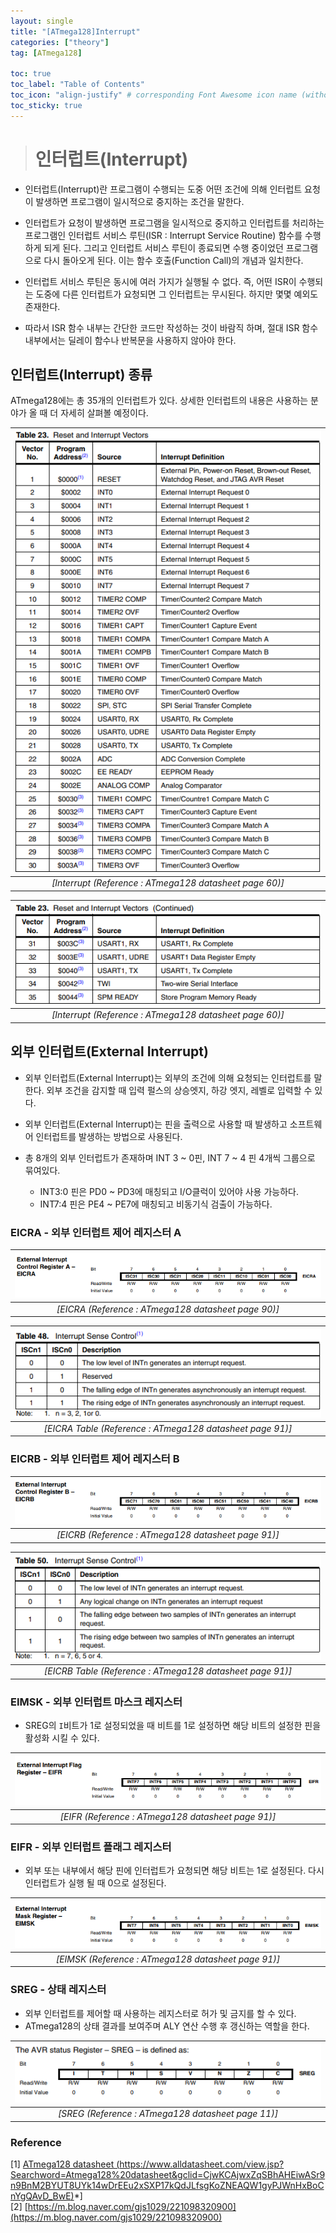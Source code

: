 ```yaml
---
layout: single
title: "[ATmega128]Interrupt"
categories: ["theory"]
tag: [ATmega128]

toc: true
toc_label: "Table of Contents"
toc_icon: "align-justify" # corresponding Font Awesome icon name (without fa prefix)
toc_sticky: true
---
```


># 인터럽트(Interrupt)

* 인터럽트(Interrupt)란 프로그램이 수행되는 도중 어떤 조건에 의해 인터럽트 요청이 발생하면 프로그램이 일시적으로 중지하는 조건을 말한다.
* 인터럽트가 요청이 발생하면 프로그램을 일시적으로 중지하고 인터럽트를 처리하는 프로그램인 인터럽트 서비스 루틴(ISR : Interrupt Service Routine) 함수를 수행하게 되게 된다. 그리고 인터럽트 서비스 루틴이 종료되면 수행 중이었던 프로그램으로 다시 돌아오게 된다. 이는 함수 호출(Function Call)의 개념과 일치한다.

* 인터럽트 서비스 루틴은 동시에 여러 가지가 실행될 수 없다. 즉, 어떤 ISR이 수행되는 도중에 다른 인터럽트가 요청되면 그 인터럽트는 무시된다. 하지만 몇몇 예외도 존재한다. 
* 따라서 ISR 함수 내부는 간단한 코드만 작성하는 것이 바람직 하며, 절대 ISR 함수 내부에서는 딜레이 함수나 반복문을 사용하지 않아야 한다.



## 인터럽트(Interrupt) 종류

ATmega128에는 총 35개의 인터럽트가 있다. 상세한 인터럽트의 내용은 사용하는 분야가 올 때 더 자세히 살펴볼 예정이다.

|![blog](https://github.com/JiJinWoo/JiJinWoo.github.io/blob/master/assets/images/avrblog/interrupt1.PNG?raw=true)|
|:--:|
|*[Interrupt (Reference : ATmega128 datasheet page 60)]*|

|![blog](https://github.com/JiJinWoo/JiJinWoo.github.io/blob/master/assets/images/avrblog/interrupt2.PNG?raw=true)|
|:--:|
|*[Interrupt (Reference : ATmega128 datasheet page 60)]*|

## 외부 인터럽트(External Interrupt)

* 외부 인터럽트(External Interrupt)는 외부의 조건에 의해 요청되는 인터럽트를 말한다. 외부 조건을 감지할 때 입력 펄스의 상승엣지, 하강 엣지, 레벨로 입력할 수 있다.
* 외부 인터럽트(External Interrupt)는 핀을 출력으로 사용할 때 발생하고 소프트웨어 인터럽트를 발생하는 방법으로 사용된다.

* 총 8개의 외부 인터럽트가 존재하며 INT 3 ~ 0핀, INT 7 ~ 4 핀 4개씩 그룹으로 묶여있다. 
	* INT3:0 핀은 PD0 ~ PD3에 매칭되고 I/O클럭이 있어야 사용 가능하다.
	* INT7:4 핀은 PE4 ~ PE7에 매칭되고 비동기식 검출이 가능하다.

### EICRA - 외부 인터럽트 제어 레지스터 A

|![blog](https://github.com/JiJinWoo/JiJinWoo.github.io/blob/master/assets/images/avrblog/EICRA%20page%2090.PNG?raw=true)|
|:--:|
|*[EICRA (Reference : ATmega128 datasheet page 90)]*|

|![blog](https://github.com/JiJinWoo/JiJinWoo.github.io/blob/master/assets/images/avrblog/EICRA%20table%20page%2091.PNG?raw=true)|
|:--:|
|*[EICRA Table (Reference : ATmega128 datasheet page 91)]*|

### EICRB - 외부 인터럽트 제어 레지스터 B

|![blog](https://github.com/JiJinWoo/JiJinWoo.github.io/blob/master/assets/images/avrblog/EICRB%20page%2091.PNG?raw=true)|
|:--:|
|*[EICRB (Reference : ATmega128 datasheet page 91)]*|

|![blog](https://github.com/JiJinWoo/JiJinWoo.github.io/blob/master/assets/images/avrblog/EICRB%20table%20page%2091.PNG?raw=true)|
|:--:|
|*[EICRB Table (Reference : ATmega128 datasheet page 91)]*|

### EIMSK - 외부 인터럽트 마스크 레지스터

* SREG의 ```I```비트가 1로 설정되었을 때 비트를 1로 설정하면 해당 비트의 설정한 핀을 활성화 시킬 수 있다.

|![blog](https://github.com/JiJinWoo/JiJinWoo.github.io/blob/master/assets/images/avrblog/EIFR%20page%2092.PNG?raw=true)|
|:--:|
|*[EIFR (Reference : ATmega128 datasheet page 91)]*|

### EIFR - 외부 인터럽트 플래그 레지스터

* 외부 또는 내부에서 해당 핀에 인터럽트가 요청되면 해당 비트는 1로 설정된다. 다시 인터럽트가 실행 될 때 0으로 설정된다.

|![blog](https://github.com/JiJinWoo/JiJinWoo.github.io/blob/master/assets/images/avrblog/EIMSK%20page%2092.PNG?raw=true)|
|:--:|
|*[EIMSK (Reference : ATmega128 datasheet page 91)]*|

### SREG - 상태 레지스터

* 외부 인터럽트를 제어할 때 사용하는 레지스터로 허가 및 금지를 할 수 있다.
* ATmega128의 상태 결과를 보여주며 ALY 연산 수행 후 갱신하는 역할을 한다.

|![blog](https://github.com/JiJinWoo/JiJinWoo.github.io/blob/master/assets/images/avrblog/SREG%20page%2011.PNG?raw=true)|
|:--:|
|*[SREG (Reference : ATmega128 datasheet page 11)]*|

### Reference

[1] [ATmega128 datasheet (https://www.alldatasheet.com/view.jsp?Searchword=Atmega128%20datasheet&gclid=CjwKCAjwxZqSBhAHEiwASr9n9BnM2BYUT8UYk14wDrEEu2xSXP17kQdJLfsgKoZNEAQW1gyPJWnHxBoCnYgQAvD_BwE)](https://www.alldatasheet.com/view.jsp?Searchword=Atmega128%20datasheet&gclid=CjwKCAjwxZqSBhAHEiwASr9n9BnM2BYUT8UYk14wDrEEu2xSXP17kQdJLfsgKoZNEAQW1gyPJWnHxBoCnYgQAvD_BwE)*]  
[2] [https://m.blog.naver.com/gjs1029/221098320900](https://m.blog.naver.com/gjs1029/221098320900)
